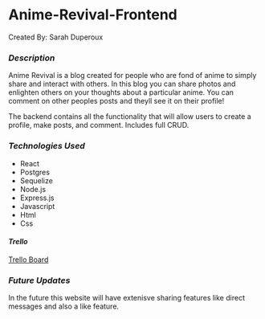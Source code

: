 # Anime-Revival-Frontend

Created By: Sarah Duperoux


### **_Description_**

Anime Revival is a blog created for people who are fond of anime to simply share and interact with others. In this blog you can share photos and enlighten others on your thoughts about a particular anime. You can comment on other peoples posts and theyll see it on their profile!

The backend contains all the functionality that will allow users to create a profile, make posts, and comment. Includes full CRUD.


### **_Technologies Used_**
- React
- Postgres
- Sequelize
- Node.js
- Express.js
- Javascript
- Html
- Css



#### **_Trello_**
[Trello Board](https://trello.com/b/7x5K95iq/anime-revival)


### **_Future Updates_**
In the future this website will have extenisve sharing features like direct messages and also a like feature.